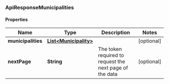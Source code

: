 
### ApiResponseMunicipalities

#### Properties
Name | Type | Description | Notes
------------ | ------------- | ------------- | -------------
**municipalities** | [**List&lt;Municipality&gt;**](Municipality.md) |  |  [optional]
**nextPage** | **String** | The token required to request the next page of the data |  [optional]



